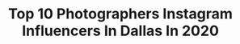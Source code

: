 ---
title: Top 10 Photographers Instagram Influencers In Dallas In 2020
description: >-
  Find top photographers Instagram influencers in Dallas in 2020. Most popular hashtags: #dallasphotographer #photography #portrait #dallas.
platform: Instagram
hits: 147
text_top: Identify the most popular Instagram accounts on inBeat.
text_bottom: inBeat aggregates 147 Instagram influencers like this in Dallas, United States for you to collaborate.
profiles:
  - username: "euntaephotography"
    fullname: >-
      Euntae Kim Photography
    bio: >-
      Wedding Photographer/Dallas/SF Bay Area/Engagement/Wedding/Family/Home Snap/1st Birthday/Travel Wedding Photographer/ 미국전지역 웨딩출장 DM or 카톡문의: euta122
    location: "United States"
    followers: 20930
    engagement: 459
    commentsToLikes: 0.001724
    id: ck15sbp8gc78h0i19x6fr9uat
    verified: false
    hashtags: ""
  - username: "alexanderbeaverhausen"
    fullname: >-
      A L E X A N D E R
    bio: >-
      Creative director & Photographer Dallas/Fort Worth Editorial Photographer Email/Direct Message for bookings 📩📬
    location: "United States"
    followers: 10017
    engagement: 344
    commentsToLikes: 0.051971
    id: ck6u438sp1fh30j7129ks514i
    verified: false
    hashtags: ""
  - username: "kiera_photography__"
    fullname: >-
      Kiera Lynn
    bio: >-
      Dance Photographer @kie.ra_ 📍 Dallas/Fort Worth Book through my website or DM me!👇🏻👇🏻
    location: "United States"
    followers: 10149
    engagement: 395
    commentsToLikes: 0.025135
    id: ck5zq9r3ou7am0i14xm6w0fqa
    verified: false
    hashtags: "#pointe, #balletphotography, #model, #flexible"
  - username: "dmarty78"
    fullname: >-
      Dale Martin
    bio: >-
      THE GODFATHER. Commercial automotive photographer from Dallas Texas | Complete Customs | Dale Martin Photography
    location: "United States"
    followers: 25593
    engagement: 85
    commentsToLikes: 0.031365
    id: ck0tu104a55q10i19vqc6g5za
    verified: false
    hashtags: "#completecustoms, #teamcompletecustoms, #ford, #highkey"
  - username: "kerwancelestine"
    fullname: >-
      Kᴇʀᴡᴀɴ Cᴇʟᴇsᴛɪɴᴇ
    bio: >-
      📍Texas Based 🇩🇲🇸🇽🇺🇸 👨🏾‍💻1-on-1 Eᴅɪᴛɪɴɢ ᴄʟᴀssᴇs ᴏɴʟɪɴᴇ! 💻✍🏾 𝕀𝕟𝕗𝕦𝕖𝕟𝕔𝕖𝕣 ✨ 𝕄𝕖𝕟𝕥𝕠𝕣 ✨ 𝕐𝕠𝕦𝕋𝕦𝕓𝕖𝕣 ✨ 👇🏾Website
    location: "United States"
    followers: 17899
    engagement: 588
    commentsToLikes: 0.082400
    id: ck138fgvgfzf90i19vboe0vp4
    verified: false
    hashtags: "#kerwancelestine, #dallas, #fujinon90mmf2, #portraitphotography"
  - username: "sheaannephotos"
    fullname: >-
      Shea Anne | Photographer
    bio: >-
      Cali girl living in Dallas Owner of @sheaannestudios 📧 info@sheaanne.com
    location: "United States"
    followers: 36726
    engagement: 173
    commentsToLikes: 0.024526
    id: ck13bupfax88v0i19zmo3wnp1
    verified: false
    hashtags: "#photography, #influencerstyle, #sheaannephotos, #takemeback"
  - username: "cinphotos"
    fullname: >-
      Cinthia ✨ Dallas Photographer
    bio: >-
      Boldly capturing the magic and authenticity in women and brands | Latina 🇲🇽 Mental Health Advocate ✨ Body Posi
    location: "United States"
    followers: 3638
    engagement: 1242
    commentsToLikes: 0.167470
    id: ck0w2g4s6o6we0i19u6cftf43
    verified: false
    hashtags: "#vote, #sinmiedo"
  - username: "beautyinamin"
    fullname: >-
      DALLAS PHOTOGRAPHER
    bio: >-
      I help you create content to bring your creative vision to life so you can reach the right people with images that show your personality.
    location: "United States"
    followers: 27849
    engagement: 309
    commentsToLikes: 0.051465
    id: ck8t5ftv6a12c0j78ff4d6ha1
    verified: false
    hashtags: "#sponsored, #moxepersonalcare, #moxe, #handsanitizer"
  - username: "xstyles_00"
    fullname: >-
      ❌ DALLAS PHOTOGRAPHER ❌
    bio: >-
      🇮🇳 Hi I’m Noel👋 Bring me currys🤤 Let’s talk then 😤 📛Email/DM for BOOKING/ AVAILABILITY
    location: "United States"
    followers: 3546
    engagement: 1264
    commentsToLikes: 0.109967
    id: ck8tdnl6e42az0j78t83fchld
    verified: false
    hashtags: "#portraitsvisuals, #filmdiscovered, #portraitgames, #portraitpage"
  - username: "swayslife"
    fullname: >-
      Sway - Dallas Photographer
    bio: >-
      Dallas 📍 Love God. Love others. @xevebee is my life! ❤😘
    location: "United States"
    followers: 20751
    engagement: 443
    commentsToLikes: 0.064485
    id: ck5pyo8w8wzhi0i11dda6ds1x
    verified: false
    hashtags: "#creative, #moodyports, #moodygrams, #streets"
---